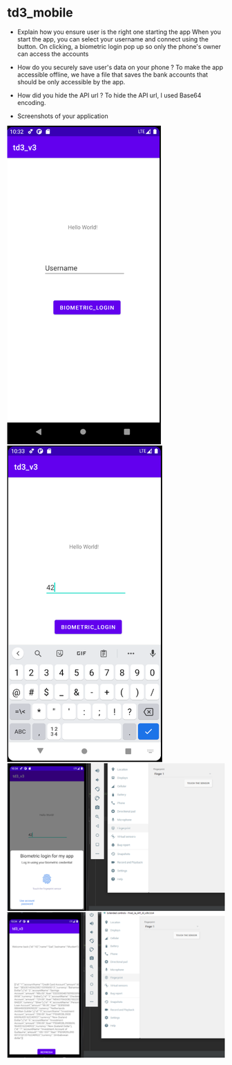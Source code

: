# td3_mobile

- Explain how you ensure user is the right one starting the app
When you start the app, you can select your username and connect using the button. On clicking, a biometric login
pop up so only the phone's owner can access the accounts

- How do you securely save user's data on your phone ?
To make the app accessible offline, we have a file that saves the bank accounts that should be only accessible 
by the app.


- How did you hide the API url ?
To hide the API url, I used Base64 encoding.

- Screenshots of your application

![Screenshot](First_screen.png)
![Screenshot](choosing_user.png)
![Screenshot](fingerprint.png)
![Screenshot](user_and_accounts.png)

